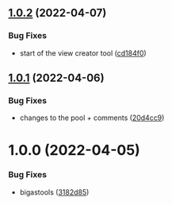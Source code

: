 ## [1.0.2](https://github.com/bigasdev/com.bigasdev.bigastools/compare/v1.0.1...v1.0.2) (2022-04-07)


### Bug Fixes

* start of the view creator tool ([cd184f0](https://github.com/bigasdev/com.bigasdev.bigastools/commit/cd184f0d00f585827f1a3cefb036c4c7fe52bdeb))

## [1.0.1](https://github.com/bigasdev/com.bigasdev.bigastools/compare/v1.0.0...v1.0.1) (2022-04-06)


### Bug Fixes

* changes to the pool + comments ([20d4cc9](https://github.com/bigasdev/com.bigasdev.bigastools/commit/20d4cc9e93b9bfae94e82f42ed56de9ed132683f))

# 1.0.0 (2022-04-05)


### Bug Fixes

* bigastools ([3182d85](https://github.com/bigasdev/com.bigasdev.bigastools/commit/3182d856e51452c1eca198c99a288e1f710497d6))
